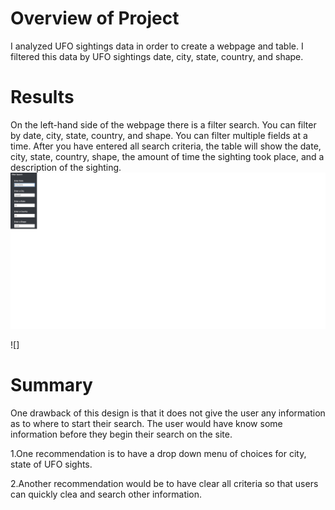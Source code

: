 # Overview of Project
I analyzed UFO sightings data in order to create a webpage and table. I filtered this data by UFO sightings date, city, state, country, and shape. 

# Results
On the left-hand side of the webpage there is a filter search. You can filter by date, city, state, country, and shape. You can filter multiple fields at a time. After you have entered all search criteria, the table will show the date, city, state, country, shape, the amount of time the sighting took place, and a description of the sighting.
![](https://github.com/jmajma327/UFOs/blob/master/images/filter%20serach.png)

![] 
# Summary
One drawback of this design is that it does not give the user any information as to where to start their search. The user would have know some information before they begin their search on the site.

1.One recommendation is to have a drop down menu of choices for city, state of UFO sights.

2.Another recommendation would be to have clear all criteria so that users can quickly clea and search other information.
